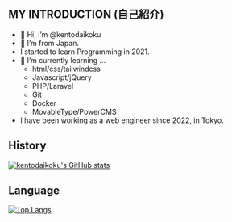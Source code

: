 ## MY INTRODUCTION (自己紹介)

- 👋 Hi, I’m @kentodaikoku
- 👀 I’m from Japan.
- I started to learn Programming in 2021.
- 🌱 I’m currently learning ...
  - html/css/tailwindcss
  - Javascript/jQuery
  - PHP/Laravel
  - Git
  - Docker
  - MovableType/PowerCMS
- I have been working as a web engineer since 2022, in Tokyo.

## History
[![kentodaikoku's GitHub stats](https://github-readme-stats.vercel.app/api?username=kentodaikoku&theme=vue-dark&show_icons=true)](https://github.com/kentodaikoku/github-readme-stats)

## Language
[![Top Langs](https://github-readme-stats.vercel.app/api/top-langs/?username=kentodaikoku&theme=vue-dark&show_icons=true&layout=compact)](https://github.com/kentodaikoku/github-readme-stats)
